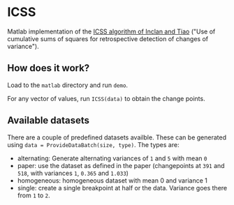 # ICSS

Matlab implementation of the [ICSS algorithm of Inclan and Tiao](http://www.jstor.org/stable/2290916) ("Use of cumulative sums of squares for retrospective detection of changes of variance").

## How does it work?

Load to the `matlab` directory and run `demo`.

For any vector of values, run `ICSS(data)` to obtain the change points.

## Available datasets

There are a couple of predefined datasets availble.
These can be generated using `data = ProvideDataBatch(size, type)`.
The types are:

  * alternating: Generate alternating variances of `1` and `5` with mean `0`
  * paper: use the dataset as defined in the paper (changepoints at `391` and `518`, with variances `1`, `0.365` and `1.033`)
  * homogeneous: homogeneous dataset with mean 0 and variance 1
  * single: create a single breakpoint at half or the data. Variance goes there from `1` to `2`.